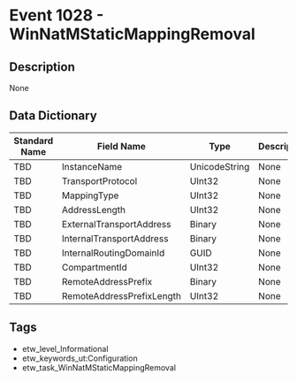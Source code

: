 # Event 1028 - WinNatMStaticMappingRemoval

## Description
None

## Data Dictionary
|Standard Name|Field Name|Type|Description|Sample Value|
|---|---|---|---|---|
|TBD|InstanceName|UnicodeString|None|`None`|
|TBD|TransportProtocol|UInt32|None|`None`|
|TBD|MappingType|UInt32|None|`None`|
|TBD|AddressLength|UInt32|None|`None`|
|TBD|ExternalTransportAddress|Binary|None|`None`|
|TBD|InternalTransportAddress|Binary|None|`None`|
|TBD|InternalRoutingDomainId|GUID|None|`None`|
|TBD|CompartmentId|UInt32|None|`None`|
|TBD|RemoteAddressPrefix|Binary|None|`None`|
|TBD|RemoteAddressPrefixLength|UInt32|None|`None`|

## Tags
* etw_level_Informational
* etw_keywords_ut:Configuration
* etw_task_WinNatMStaticMappingRemoval